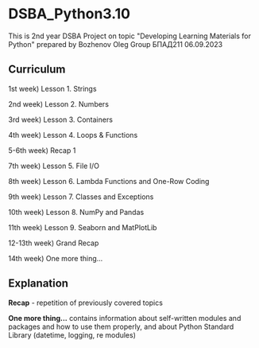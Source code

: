 # DSBA_Python3.10
This is 2nd year DSBA Project on topic "Developing Learning Materials for Python" prepared by Bozhenov Oleg Group БПАД211 
06.09.2023

## Curriculum
1st week) Lesson 1. Strings

2nd week) Lesson 2. Numbers

3rd week) Lesson 3. Containers

4th week) Lesson 4. Loops & Functions

5-6th week) Recap 1

7th week) Lesson 5. File I/O

8th week) Lesson 6. Lambda Functions and One-Row Coding

9th week) Lesson 7. Classes and Exceptions

10th week) Lesson 8. NumPy and Pandas

11th week) Lesson 9. Seaborn and MatPlotLib

12-13th week) Grand Recap

14th week) One more thing...

## Explanation 

**Recap** - repetition of previously covered topics

**One more thing...** contains information about self-written modules and packages and how to use them properly, and about Python Standard Library (datetime, logging, re modules)
